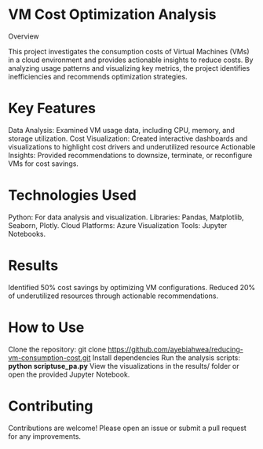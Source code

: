 # VM Cost Optimization Analysis
Overview

This project investigates the consumption costs of Virtual Machines (VMs) in a cloud environment and provides actionable insights to reduce costs. By analyzing usage patterns and visualizing key metrics, the project identifies inefficiencies and recommends optimization strategies.

# Key Features

Data Analysis: Examined VM usage data, including CPU, memory, and storage utilization.
Cost Visualization: Created interactive dashboards and visualizations to highlight cost drivers and underutilized resource
Actionable Insights: Provided recommendations to downsize, terminate, or reconfigure VMs for cost savings.

# Technologies Used

Python: For data analysis and visualization.
Libraries: Pandas, Matplotlib, Seaborn, Plotly.
Cloud Platforms: Azure
Visualization Tools: Jupyter Notebooks.

# Results

Identified 50% cost savings by optimizing VM configurations.
Reduced 20% of underutilized resources through actionable recommendations.

# How to Use

Clone the repository: git clone https://github.com/ayebiahwea/reducing-vm-consumption-cost.git
Install dependencies
Run the analysis scripts:
**python scriptuse_pa.py**
View the visualizations in the results/ folder or open the provided Jupyter Notebook.

# Contributing

Contributions are welcome! Please open an issue or submit a pull request for any improvements.

